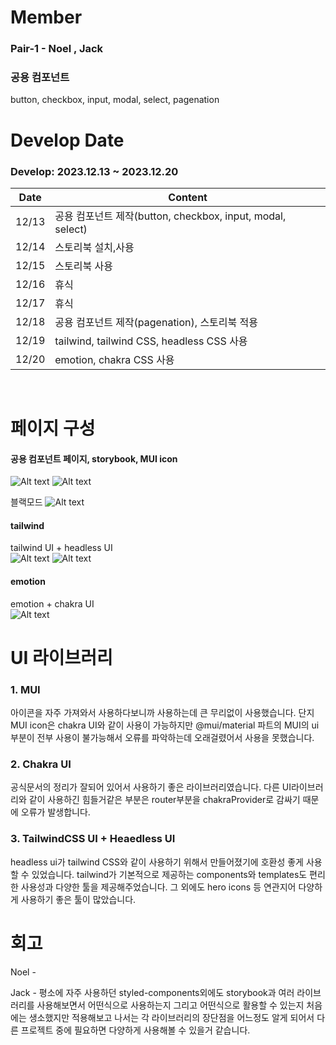# Member

### Pair-1 - Noel , Jack

### 공용 컴포넌트

button, checkbox, input, modal, select, pagenation

# Develop Date

### Develop: 2023.12.13 ~ 2023.12.20

| Date  | Content                                                    |
| ----- | ---------------------------------------------------------- |
| 12/13 | 공용 컴포넌트 제작(button, checkbox, input, modal, select) |
| 12/14 | 스토리북 설치,사용                                         |
| 12/15 | 스토리북 사용                                              |
| 12/16 | 휴식                                                       |
| 12/17 | 휴식                                                       |
| 12/18 | 공용 컴포넌트 제작(pagenation), 스토리북 적용              |
| 12/19 | tailwind, tailwind CSS, headless CSS 사용                  |
| 12/20 | emotion, chakra CSS 사용                                   |

</br>

# 페이지 구성

#### 공용 컴포넌트 페이지, storybook, MUI icon
![Alt text](image-1.png)
![Alt text](image-2.png)

블랙모드
![Alt text](image-3.png)

#### tailwind
tailwind UI + headless UI <br>
![Alt text](image-4.png)
![Alt text](image-5.png)

#### emotion
emotion + chakra UI <br>
![Alt text](image-6.png)

# UI 라이브러리

### 1. MUI

아이콘을 자주 가져와서 사용하다보니까 사용하는데 큰 무리없이 사용했습니다.
단지 MUI icon은 chakra UI와 같이 사용이 가능하지만 @mui/material 파트의 MUI의 ui 부분이 전부 사용이 불가능해서 오류를 파악하는데 오래걸렸어서 사용을 못했습니다.

### 2. Chakra UI

공식문서의 정리가 잘되어 있어서 사용하기 좋은 라이브러리였습니다.
다른 UI라이브러리와 같이 사용하긴 힘들거같은 부분은 router부분을 chakraProvider로 감싸기 때문에 오류가 발생합니다.

### 3. TailwindCSS UI + Heaedless UI

headless ui가 tailwind CSS와 같이 사용하기 위해서 만들어졌기에 호환성 좋게 사용할 수 있었습니다.
tailwind가 기본적으로 제공하는 components와 templates도 편리한 사용성과 다양한 툴을 제공해주었습니다.
그 외에도 hero icons 등 연관지어 다양하게 사용하기 좋은 툴이 많았습니다.

# 회고

Noel -

Jack - 평소에 자주 사용하던 styled-components외에도 storybook과 여러 라이브러리를 사용해보면서 어떤식으로 사용하는지 그리고 어떤식으로 활용할 수 있는지 처음에는 생소했지만 적용해보고 나서는 각 라이브러리의 장단점을 어느정도 알게 되어서 다른 프로젝트 중에 필요하면 다양하게 사용해볼 수 있을거 같습니다.
